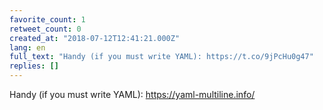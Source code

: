 ```yaml
---
favorite_count: 1
retweet_count: 0
created_at: "2018-07-12T12:41:21.000Z"
lang: en
full_text: "Handy (if you must write YAML): https://t.co/9jPcHu0g47"
replies: []
---
```


Handy (if you must write YAML): <https://yaml-multiline.info/>

